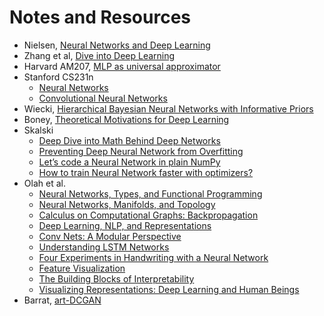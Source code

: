 # Notes and Resources

- Nielsen, [Neural Networks and Deep Learning](http://neuralnetworksanddeeplearning.com/index.html)
- Zhang et al, [Dive into Deep Learning](https://d2l.ai/index.html)
- Harvard AM207, [MLP as universal approximator](http://am207.info/wiki/FuncTorch.html)
- Stanford CS231n
    - [Neural Networks](https://cs231n.github.io/neural-networks-1/)
    - [Convolutional Neural Networks](http://cs231n.github.io/convolutional-networks/)
- Wiecki, [Hierarchical Bayesian Neural Networks with Informative Priors](https://twiecki.io/blog/2018/08/13/hierarchical_bayesian_neural_network/)
- Boney, [Theoretical Motivations for Deep Learning](https://rinuboney.github.io/2015/10/18/theoretical-motivations-deep-learning.html)
- Skalski
    - [Deep Dive into Math Behind Deep Networks](https://towardsdatascience.com/https-medium-com-piotr-skalski92-deep-dive-into-deep-networks-math-17660bc376ba)
    - [Preventing Deep Neural Network from Overfitting](https://towardsdatascience.com/preventing-deep-neural-network-from-overfitting-953458db800a)
    - [Let’s code a Neural Network in plain NumPy](https://towardsdatascience.com/lets-code-a-neural-network-in-plain-numpy-ae7e74410795)
    - [How to train Neural Network faster with optimizers?](https://towardsdatascience.com/how-to-train-neural-network-faster-with-optimizers-d297730b3713)
- Olah et al.
    - [Neural Networks, Types, and Functional Programming](http://colah.github.io/posts/2015-09-NN-Types-FP/)
    - [Neural Networks, Manifolds, and Topology](http://colah.github.io/posts/2014-03-NN-Manifolds-Topology/)
    - [Calculus on Computational Graphs: Backpropagation](http://colah.github.io/posts/2015-08-Backprop/)
    - [Deep Learning, NLP, and Representations](http://colah.github.io/posts/2014-07-NLP-RNNs-Representations/)
    - [Conv Nets: A Modular Perspective](http://colah.github.io/posts/2014-07-Conv-Nets-Modular/)
    - [Understanding LSTM Networks](http://colah.github.io/posts/2015-08-Understanding-LSTMs/)
    - [Four Experiments in Handwriting with a Neural Network](https://distill.pub/2016/handwriting/)
    - [Feature Visualization](https://distill.pub/2017/feature-visualization/)
    - [The Building Blocks of Interpretability](https://distill.pub/2018/building-blocks/)
    - [Visualizing Representations: Deep Learning and Human Beings](http://colah.github.io/posts/2015-01-Visualizing-Representations/)
- Barrat, [art-DCGAN](https://github.com/robbiebarrat/art-DCGAN)
